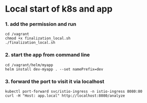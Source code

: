# Local start of k8s and app
### 1. add the permission and run
```
cd /vagrant
chmod +x finalization_local.sh
./finalization_local.sh
```

### 2. start the app from command line
```
cd /vagrant/helm/myapp
helm install dev-myapp . --set namePrefix=dev
```

### 3. forward the port to visit it via localhost
```
kubectl port-forward svc/istio-ingress -n istio-ingress 8080:80
curl -H "Host: app.local" http://localhost:8080/analyze
```



